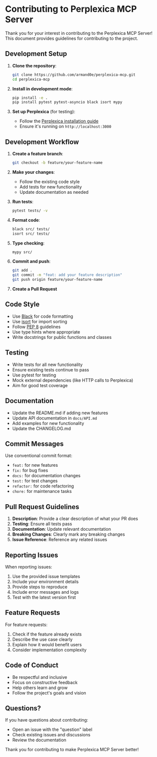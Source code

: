 # Contributing to Perplexica MCP Server

Thank you for your interest in contributing to the Perplexica MCP Server! This document provides guidelines for contributing to the project.

## Development Setup

1. **Clone the repository**:
   ```bash
   git clone https://github.com/armand0e/perplexica-mcp.git
   cd perplexica-mcp
   ```

2. **Install in development mode**:
   ```bash
   pip install -e .
   pip install pytest pytest-asyncio black isort mypy
   ```

3. **Set up Perplexica** (for testing):
   - Follow the [Perplexica installation guide](https://github.com/ItzCrazyKns/Perplexica)
   - Ensure it's running on `http://localhost:3000`

## Development Workflow

1. **Create a feature branch**:
   ```bash
   git checkout -b feature/your-feature-name
   ```

2. **Make your changes**:
   - Follow the existing code style
   - Add tests for new functionality
   - Update documentation as needed

3. **Run tests**:
   ```bash
   pytest tests/ -v
   ```

4. **Format code**:
   ```bash
   black src/ tests/
   isort src/ tests/
   ```

5. **Type checking**:
   ```bash
   mypy src/
   ```

6. **Commit and push**:
   ```bash
   git add .
   git commit -m "feat: add your feature description"
   git push origin feature/your-feature-name
   ```

7. **Create a Pull Request**

## Code Style

- Use [Black](https://black.readthedocs.io/) for code formatting
- Use [isort](https://pycqa.github.io/isort/) for import sorting
- Follow [PEP 8](https://pep8.org/) guidelines
- Use type hints where appropriate
- Write docstrings for public functions and classes

## Testing

- Write tests for all new functionality
- Ensure existing tests continue to pass
- Use pytest for testing
- Mock external dependencies (like HTTP calls to Perplexica)
- Aim for good test coverage

## Documentation

- Update the README.md if adding new features
- Update API documentation in `docs/API.md`
- Add examples for new functionality
- Update the CHANGELOG.md

## Commit Messages

Use conventional commit format:
- `feat:` for new features
- `fix:` for bug fixes
- `docs:` for documentation changes
- `test:` for test changes
- `refactor:` for code refactoring
- `chore:` for maintenance tasks

## Pull Request Guidelines

1. **Description**: Provide a clear description of what your PR does
2. **Testing**: Ensure all tests pass
3. **Documentation**: Update relevant documentation
4. **Breaking Changes**: Clearly mark any breaking changes
5. **Issue Reference**: Reference any related issues

## Reporting Issues

When reporting issues:
1. Use the provided issue templates
2. Include your environment details
3. Provide steps to reproduce
4. Include error messages and logs
5. Test with the latest version first

## Feature Requests

For feature requests:
1. Check if the feature already exists
2. Describe the use case clearly
3. Explain how it would benefit users
4. Consider implementation complexity

## Code of Conduct

- Be respectful and inclusive
- Focus on constructive feedback
- Help others learn and grow
- Follow the project's goals and vision

## Questions?

If you have questions about contributing:
- Open an issue with the "question" label
- Check existing issues and discussions
- Review the documentation

Thank you for contributing to make Perplexica MCP Server better!

